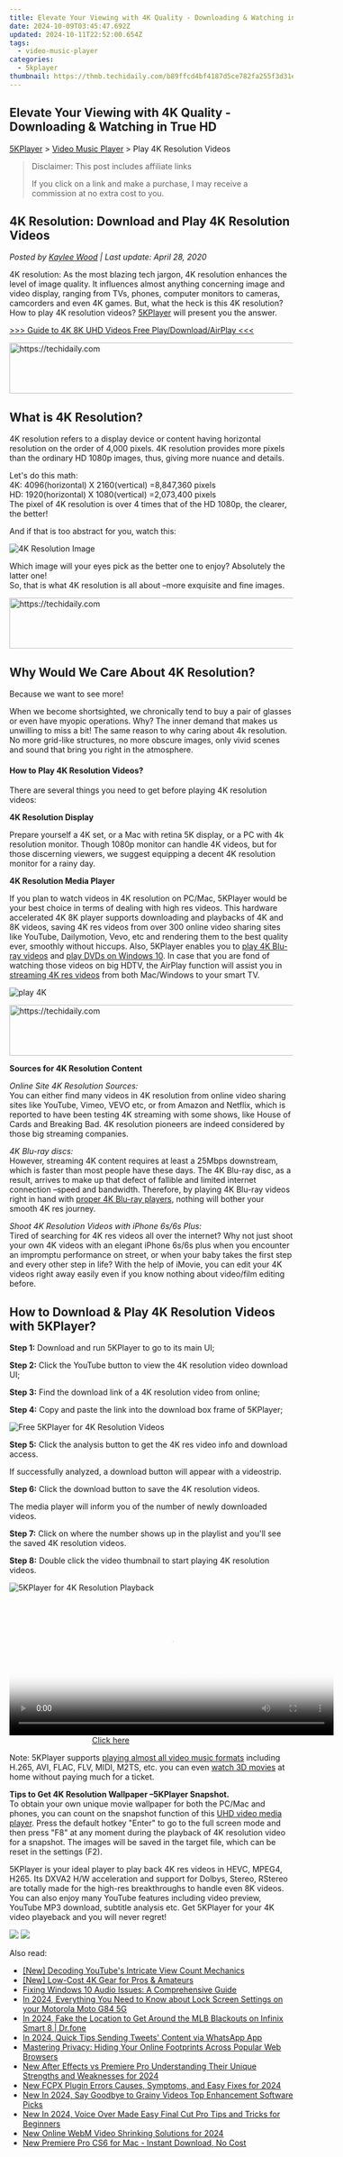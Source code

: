 ```yaml
---
title: Elevate Your Viewing with 4K Quality - Downloading & Watching in True HD
date: 2024-10-09T03:45:47.692Z
updated: 2024-10-11T22:52:00.654Z
tags:
  - video-music-player
categories:
  - 5kplayer
thumbnail: https://thmb.techidaily.com/b89ffcd4bf4187d5ce782fa255f3d31e70eba20fbf846963d325dce5a6f79e5f.jpg
---
```


## Elevate Your Viewing with 4K Quality - Downloading & Watching in True HD

[5KPlayer](https://tools.techidaily.com/5kplayer/products/) \> [Video Music Player](https://tools.techidaily.com/5kplayer/video-music-player/) \> Play 4K Resolution Videos

>  Disclaimer: This post includes affiliate links
>
>  If you click on a link and make a purchase, I may receive a commission at no extra cost to you.
>

## 4K Resolution: Download and Play 4K Resolution Videos

 _Posted by [Kaylee Wood](https://www.quora.com/profile/Amanda-Hu-21) | Last update: April 28, 2020_

4K resolution: As the most blazing tech jargon, 4K resolution enhances the level of image quality. It influences almost anything concerning image and video display, ranging from TVs, phones, computer monitors to cameras, camcorders and even 4K games. But, what the heck is this 4K resolution? How to play 4K resolution videos? [5KPlayer](https://tools.techidaily.com/5kplayer/products/) will present you the answer.

[\>>> Guide to 4K 8K UHD Videos Free Play/Download/AirPlay <<<](https://tools.techidaily.com/5kplayer/video-music-player/)

<!-- affiliate ads begin -->
<a href="https://appsumo.8odi.net/c/5597632/2144289/7443" target="_top" id="2144289">
  <img src="//a.impactradius-go.com/display-ad/7443-2144289" border="0" alt="https://techidaily.com" width="728" height="90"/>
</a>
<img height="0" width="0" src="https://appsumo.8odi.net/i/5597632/2144289/7443" style="position:absolute;visibility:hidden;" border="0" />
<!-- affiliate ads end -->

## What is 4K Resolution?

4K resolution refers to a display device or content having horizontal resolution on the order of 4,000 pixels. 4K resolution provides more pixels than the ordinary HD 1080p images, thus, giving more nuance and details.

Let's do this math:   
 4K: 4096(horizontal) X 2160(vertical) =8,847,360 pixels  
 HD: 1920(horizontal) X 1080(vertical) =2,073,400 pixels  
 The pixel of 4K resolution is over 4 times that of the HD 1080p, the clearer, the better!

And if that is too abstract for you, watch this:

![4K Resolution Image](https://www.5kplayer.com/video-music-player/img/5kp-4k-ultra-hd-zjy.jpg) 

Which image will your eyes pick as the better one to enjoy? Absolutely the latter one!  
 So, that is what 4K resolution is all about –more exquisite and fine images.

<!-- affiliate ads begin -->
<a href="https://aligracehair.sjv.io/c/5597632/1868575/19272" target="_top" id="1868575">
  <img src="//a.impactradius-go.com/display-ad/19272-1868575" border="0" alt="https://techidaily.com" width="728" height="90"/>
</a>
<img height="0" width="0" src="https://aligracehair.sjv.io/i/5597632/1868575/19272" style="position:absolute;visibility:hidden;" border="0" />
<!-- affiliate ads end -->

## Why Would We Care About 4K Resolution?

Because we want to see more! 

When we become shortsighted, we chronically tend to buy a pair of glasses or even have myopic operations. Why? The inner demand that makes us unwilling to miss a bit! The same reason to why caring about 4k resolution. No more grid-like structures, no more obscure images, only vivid scenes and sound that bring you right in the atmosphere. 

#### **How to Play 4K Resolution Videos?**

There are several things you need to get before playing 4K resolution videos:

**4K Resolution Display**

Prepare yourself a 4K set, or a Mac with retina 5K display, or a PC with 4k resolution monitor. Though 1080p monitor can handle 4K videos, but for those discerning viewers, we suggest equipping a decent 4K resolution monitor for a rainy day. 

**4K Resolution Media Player**

If you plan to watch videos in 4K resolution on PC/Mac, 5KPlayer would be your best choice in terms of dealing with high res videos. This hardware accelerated 4K 8K player supports downloading and playbacks of 4K and 8K videos, saving 4K res videos from over 300 online video sharing sites like YouTube, Dailymotion, Vevo, etc and rendering them to the best quality ever, smoothly without hiccups. Also, 5KPlayer enables you to [play 4K Blu-ray videos](https://tools.techidaily.com/5kplayer/video-music-player/) and [play DVDs on Windows 10](https://tools.techidaily.com/5kplayer/video-music-player/). In case that you are fond of watching those videos on big HDTV, the AirPlay function will assist you in [streaming 4K res videos](https://tools.techidaily.com/5kplayer/airplay/) from both Mac/Windows to your smart TV. 

![play 4K](https://www.5kplayer.com/video-music-player/../youtube-download/img/5kp-4k-video-downloader-reviews-zjy.jpg) 

<!-- affiliate ads begin -->
<a href="https://appsumo.8odi.net/c/5597632/2137394/7443" target="_top" id="2137394">
  <img src="//a.impactradius-go.com/display-ad/7443-2137394" border="0" alt="https://techidaily.com" width="600" height="90"/>
</a>
<img height="0" width="0" src="https://appsumo.8odi.net/i/5597632/2137394/7443" style="position:absolute;visibility:hidden;" border="0" />
<!-- affiliate ads end -->

**Sources for 4K Resolution Content** 

_Online Site 4K Resolution Sources:_   
You can either find many videos in 4K resolution from online video sharing sites like YouTube, Vimeo, VEVO etc, or from Amazon and Netflix, which is reported to have been testing 4K streaming with some shows, like House of Cards and Breaking Bad. 4K resolution pioneers are indeed considered by those big streaming companies. 

_4K Blu-ray discs:_  
However, streaming 4K content requires at least a 25Mbps downstream, which is faster than most people have these days. The 4K Blu-ray disc, as a result, arrives to make up that defect of fallible and limited internet connection –speed and bandwidth. Therefore, by playing 4K Blu-ray videos right in hand with [proper 4K Blu-ray players](https://tools.techidaily.com/5kplayer/video-music-player/), nothing will bother your smooth 4K res journey.

_Shoot 4K Resolution Videos with iPhone 6s/6s Plus:_  
Tired of searching for 4K res videos all over the internet? Why not just shoot your own 4K videos with an elegant iPhone 6s/6s plus when you encounter an impromptu performance on street, or when your baby takes the first step and every other step in life? With the help of iMovie, you can edit your 4K videos right away easily even if you know nothing about video/film editing before. 

## How to Download & Play 4K Resolution Videos with 5KPlayer?

**Step 1:** Download and run 5KPlayer to go to its main UI;

**Step 2:** Click the YouTube button to view the 4K resolution video download UI;

**Step 3:** Find the download link of a 4K resolution video from online;

**Step 4:** Copy and paste the link into the download box frame of 5KPlayer;

![Free 5KPlayer for 4K Resolution Videos](https://www.5kplayer.com/video-music-player/img/download-8k-movies.jpg) 

**Step 5:** Click the analysis button to get the 4K res video info and download access.

If successfully analyzed, a download button will appear with a videostrip.

**Step 6:** Click the download button to save the 4K resolution videos.

The media player will inform you of the number of newly downloaded videos. 

**Step 7:** Click on where the number shows up in the playlist and you'll see the saved 4K resolution videos.

**Step 8:** Double click the video thumbnail to start playing 4K resolution videos.

![5KPlayer for 4K Resolution Playback](https://www.5kplayer.com/video-music-player/img/play-8k-movies-on-mac.jpg) 

<!-- affiliate ads begin -->
<span id="1983582">
					<video width="576" height="240" style="cursor:pointer"
           poster="//a.impactradius-go.com/display-clicktoplayimage/1983582.png"
           onclick="if(!this.playClicked){this.play();this.setAttribute('controls',true);this.playClicked=true;}">
	   <source src="//a.impactradius-go.com/display-ad/22993-1983582">
	   <img src="//a.impactradius-go.com/display-clicktoplayimage/1983582.png" style="border: none; height: 100%; width: 100%; object-fit: contain">
	</video>
	<div style="width:360px;text-align:center"><a href="javascript:window.open(decodeURIComponent('https%3A%2F%2Fhomestyler.sjv.io%2Fc%2F5597632%2F1983582%2F22993'), '_blank');void(0);">Click here</a></div>
</span>
<img height="0" width="0" src="https://imp.pxf.io/i/5597632/1983582/22993" style="position:absolute;visibility:hidden;" border="0" />
<!-- affiliate ads end -->

Note: 5KPlayer supports [playing almost all video music formats](https://tools.techidaily.com/5kplayer/video-music-player/) including H.265, AVI, FLAC, FLV, MIDI, M2TS, etc. you can even [watch 3D movies](https://tools.techidaily.com/5kplayer/video-music-player/) at home without paying much for a ticket. 

**Tips to Get 4K Resolution Wallpaper –5KPlayer Snapshot.**  
To obtain your own unique movie wallpaper for both the PC/Mac and phones, you can count on the snapshot function of this [UHD video media player](https://tools.techidaily.com/5kplayer/video-music-player/). Press the default hotkey "Enter" to go to the full screen mode and then press "F8" at any moment during the playback of 4K resolution video for a snapshot. The images will be saved in the target file, which can be reset in the settings (F2).

5KPlayer is your ideal player to play back 4K res videos in HEVC, MPEG4, H265\. Its DXVA2 H/W acceleration and support for Dolbys, Stereo, RStereo are totally made for the high-res breakthroughs to handle even 8K videos. You can also enjoy many YouTube features including video preview, YouTube MP3 download, subtitle analysis etc. Get 5KPlayer for your 4K video playeback and you will never regret!

[![](https://www.5kplayer.com/video-music-player/../button/freedownwhitewin.png)](https://tools.techidaily.com/5kplayer/products/) [![](https://www.5kplayer.com/video-music-player/../button/freedownbackmac.png)](https://tools.techidaily.com/5kplayer/products/)

<ins class="adsbygoogle"
     style="display:block"
     data-ad-format="autorelaxed"
     data-ad-client="ca-pub-7571918770474297"
     data-ad-slot="1223367746"></ins>

<ins class="adsbygoogle"
     style="display:block"
     data-ad-client="ca-pub-7571918770474297"
     data-ad-slot="8358498916"
     data-ad-format="auto"
     data-full-width-responsive="true"></ins>

<span class="atpl-alsoreadstyle">Also read:</span>
<div><ul>
<li><a href="https://youtube-web.techidaily.com/ecoding-youtubes-intricate-view-count-mechanics/"><u>[New] Decoding YouTube's Intricate View Count Mechanics</u></a></li>
<li><a href="https://extra-guidance.techidaily.com/new-low-cost-4k-gear-for-pros-and-amateurs/"><u>[New] Low-Cost 4K Gear for Pros & Amateurs</u></a></li>
<li><a href="https://sound-issues.techidaily.com/fixing-windows-10-audio-issues-a-comprehensive-guide/"><u>Fixing Windows 10 Audio Issues: A Comprehensive Guide</u></a></li>
<li><a href="https://android-unlock.techidaily.com/in-2024-everything-you-need-to-know-about-lock-screen-settings-on-your-motorola-moto-g84-5g-by-drfone-android/"><u>In 2024, Everything You Need to Know about Lock Screen Settings on your Motorola Moto G84 5G</u></a></li>
<li><a href="https://review-topics.techidaily.com/in-2024-fake-the-location-to-get-around-the-mlb-blackouts-on-infinix-smart-8-drfone-by-drfone-virtual-android/"><u>In 2024, Fake the Location to Get Around the MLB Blackouts on Infinix Smart 8 | Dr.fone</u></a></li>
<li><a href="https://twitter-videos.techidaily.com/in-2024-quick-tips-sending-tweets-content-via-whatsapp-app/"><u>In 2024, Quick Tips Sending Tweets' Content via WhatsApp App</u></a></li>
<li><a href="https://tech-renaissance.techidaily.com/mastering-privacy-hiding-your-online-footprints-across-popular-web-browsers/"><u>Mastering Privacy: Hiding Your Online Footprints Across Popular Web Browsers</u></a></li>
<li><a href="https://video-creation-software.techidaily.com/new-after-effects-vs-premiere-pro-understanding-their-unique-strengths-and-weaknesses-for-2024/"><u>New After Effects vs Premiere Pro Understanding Their Unique Strengths and Weaknesses for 2024</u></a></li>
<li><a href="https://video-creation-software.techidaily.com/new-fcpx-plugin-errors-causes-symptoms-and-easy-fixes-for-2024/"><u>New FCPX Plugin Errors Causes, Symptoms, and Easy Fixes for 2024</u></a></li>
<li><a href="https://video-creation-software.techidaily.com/new-in-2024-say-goodbye-to-grainy-videos-top-enhancement-software-picks/"><u>New In 2024, Say Goodbye to Grainy Videos Top Enhancement Software Picks</u></a></li>
<li><a href="https://video-creation-software.techidaily.com/new-in-2024-voice-over-made-easy-final-cut-pro-tips-and-tricks-for-beginners/"><u>New In 2024, Voice Over Made Easy Final Cut Pro Tips and Tricks for Beginners</u></a></li>
<li><a href="https://video-creation-software.techidaily.com/new-online-webm-video-shrinking-solutions-for-2024/"><u>New Online WebM Video Shrinking Solutions for 2024</u></a></li>
<li><a href="https://video-creation-software.techidaily.com/new-premiere-pro-cs6-for-mac-instant-download-no-cost/"><u>New Premiere Pro CS6 for Mac - Instant Download, No Cost</u></a></li>
</ul></div>

